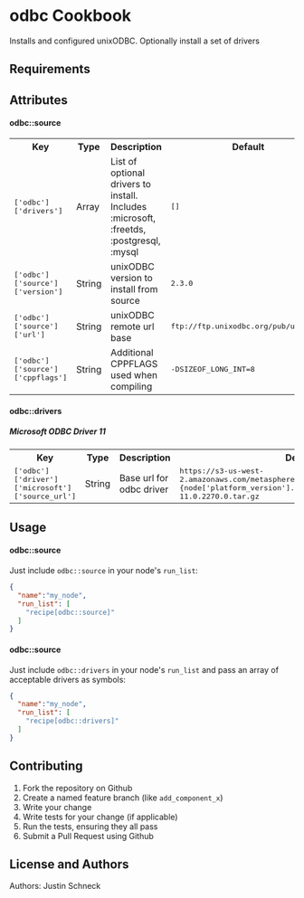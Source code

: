 odbc Cookbook
=============
Installs and configured unixODBC. Optionally install a set of drivers

Requirements
------------


Attributes
----------

#### odbc::source
<table>
  <tr>
    <th>Key</th>
    <th>Type</th>
    <th>Description</th>
    <th>Default</th>
  </tr>
  <tr>
    <td><tt>['odbc']['drivers']</tt></td>
    <td>Array</td>
    <td>List of optional drivers to install. Includes :microsoft, :freetds, :postgresql, :mysql</td>
    <td><tt>[]</tt></td>
  </tr>
  <tr>
    <td><tt>['odbc']['source']['version']</tt></td>
    <td>String</td>
    <td>unixODBC version to install from source</td>
    <td><tt>2.3.0</tt></td>
  </tr>
    <tr>
    <td><tt>['odbc']['source']['url']</tt></td>
    <td>String</td>
    <td>unixODBC remote url base</td>
    <td><tt>ftp://ftp.unixodbc.org/pub/unixODBC</tt></td>
  </tr>
  </tr>
    <tr>
    <td><tt>['odbc']['source']['cppflags']</tt></td>
    <td>String</td>
    <td>Additional CPPFLAGS used when compiling</td>
    <td><tt>-DSIZEOF_LONG_INT=8</tt></td>
  </tr>
</table>

#### odbc::drivers
##### Microsoft ODBC Driver 11
<table>
  <tr>
    <th>Key</th>
    <th>Type</th>
    <th>Description</th>
    <th>Default</th>
  </tr>
  <tr>
    <td><tt>['odbc']['driver']['microsoft']['source_url']</tt></td>
    <td>String</td>
    <td>Base url for odbc driver</td>
    <td><tt>https://s3-us-west-2.amazonaws.com/metasphere/odbc/drivers/microsoft/RHEL#{node['platform_version'].to_i}/msodbcsql-11.0.2270.0.tar.gz</tt></td>
  </tr>
</table>

Usage
-----
#### odbc::source

Just include `odbc::source` in your node's `run_list`:

```json
{
  "name":"my_node",
  "run_list": [
    "recipe[odbc::source]"
  ]
}
```

#### odbc::source

Just include `odbc::drivers` in your node's `run_list` and pass an array of acceptable drivers as symbols:

```json
{
  "name":"my_node",
  "run_list": [
    "recipe[odbc::drivers]"
  ]
}
```

Contributing
------------
1. Fork the repository on Github
2. Create a named feature branch (like `add_component_x`)
3. Write your change
4. Write tests for your change (if applicable)
5. Run the tests, ensuring they all pass
6. Submit a Pull Request using Github

License and Authors
-------------------
Authors: Justin Schneck
